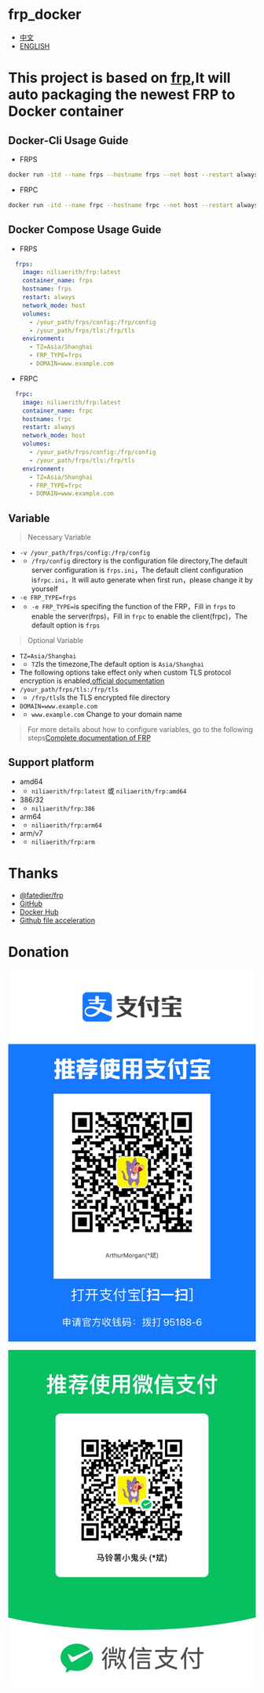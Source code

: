 # frp_docker

- [中文](./README.md)
- [ENGLISH](./README_EN.md)

# This project is based on [frp](https://github.com/fatedier/frp),It will auto packaging the newest FRP to Docker container

## Docker-Cli Usage Guide

- FRPS

```bash
docker run -itd --name frps --hostname frps --net host --restart always -v /your_path/frps/config:/frp/config -v /your_path/frps/tls:/frp/tls -e TZ=Asia/Shanghai -e FRP_TYPE=frps -e DOMAIN=www.example.com niliaerith/frp:latest
```

- FRPC

```bash
docker run -itd --name frpc --hostname frpc --net host --restart always -v /your_path/frpc/config:/frp/config -v /your_path/frpc/tls:/frp/tls -e TZ=Asia/Shanghai -e FRP_TYPE=frpc -e DOMAIN=www.example.com niliaerith/frp:latest
```

## Docker Compose Usage Guide

- FRPS

```compose.yml
  frps:
    image: niliaerith/frp:latest
    container_name: frps
    hostname: frps
    restart: always
    network_mode: host
    volumes:
      - /your_path/frps/config:/frp/config
      - /your_path/frps/tls:/frp/tls
    environment:
      - TZ=Asia/Shanghai
      - FRP_TYPE=frps
      - DOMAIN=www.example.com
```

- FRPC

```compose.yml
  frpc:
    image: niliaerith/frp:latest
    container_name: frpc
    hostname: frpc
    restart: always
    network_mode: host
    volumes:
      - /your_path/frps/config:/frp/config
      - /your_path/frps/tls:/frp/tls
    environment:
      - TZ=Asia/Shanghai
      - FRP_TYPE=frpc
      - DOMAIN=www.example.com
```

## Variable

> Necessary Variable
- `-v /your_path/frps/config:/frp/config` 
- - `/frp/config` directory is the configuration file directory,The default server configuration is `frps.ini`，The default client configuration is`frpc.ini`，It will auto generate when first run，please change it by yourself
- `-e FRP_TYPE=frps`
- - `-e FRP_TYPE=`is specifing the function of the FRP，Fill in `frps` to enable the server(frps)，Fill in `frpc` to enable the client(frpc)，The default option is `frps`

> Optional Variable
- `TZ=Asia/Shanghai`
- - `TZ`Is the timezone,The default option is `Asia/Shanghai`
- The following options take effect only when custom TLS protocol encryption is enabled,[official documentation](http://gofrp.org/docs/features/common/network/network-tls/)
- `/your_path/frps/tls:/frp/tls`
- - `/frp/tls`Is the TLS encrypted file directory
- `DOMAIN=www.example.com`
- - `www.example.com` Change to your domain name

> For more details about how to configure variables, go to the following steps[Complete documentation of FRP](https://gofrp.org/docs/)

## Support platform

- amd64
- - `niliaerith/frp:latest` 或 `niliaerith/frp:amd64`
- 386/32
- - `niliaerith/frp:386`
- arm64
- - `niliaerith/frp:arm64`
- arm/v7
- - `niliaerith/frp:arm`

# Thanks

- [@fatedier/frp](https://github.com/fatedier/frp)
- [GitHub](https://github.com/)
- [Docker Hub](https://hub.docker.com/)
- [Github file acceleration](https://tool.mintimate.cn/gh/)

# Donation

![Alipay](./donation/alipay.JPG)

![WechatPay](./donation/wechatpay.JPG)